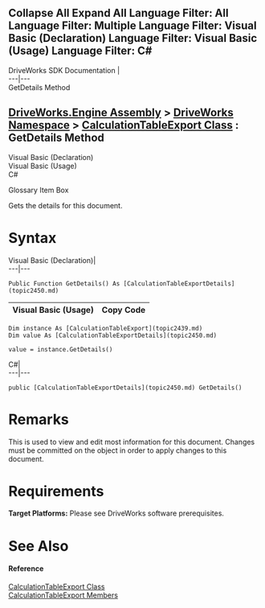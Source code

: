 Collapse All Expand All Language Filter: All  Language Filter: Multiple  Language Filter: Visual Basic (Declaration) Language Filter: Visual Basic (Usage) Language Filter: C#  
---  
DriveWorks SDK Documentation  |   
---|---  
GetDetails Method   
  
[DriveWorks.Engine Assembly](topic2156.md) > [DriveWorks Namespace](topic2159.md) > [CalculationTableExport Class](topic2439.md) : GetDetails Method  
---  
  
Visual Basic (Declaration)    
Visual Basic (Usage)    
C# 

Glossary Item Box

Gets the details for this document. 

# Syntax

Visual Basic (Declaration)|   
---|---  
      
    
    Public Function GetDetails() As [CalculationTableExportDetails](topic2450.md)  
  
Visual Basic (Usage)| Copy Code  
---|---  
      
    
    Dim instance As [CalculationTableExport](topic2439.md)
    Dim value As [CalculationTableExportDetails](topic2450.md)
     
    value = instance.GetDetails()  
  
C#|   
---|---  
      
    
    public [CalculationTableExportDetails](topic2450.md) GetDetails()  
  
# Remarks

This is used to view and edit most information for this document. Changes must be committed on the object in order to apply changes to this document.

# Requirements

**Target Platforms:** Please see DriveWorks software prerequisites.

# See Also

#### Reference

[CalculationTableExport Class](topic2439.md)   
[CalculationTableExport Members](topic2440.md)


